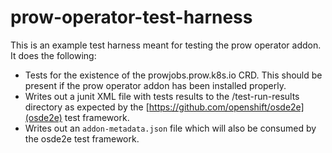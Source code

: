 # prow-operator-test-harness

This is an example test harness meant for testing the prow operator addon. It does the following:

* Tests for the existence of the prowjobs.prow.k8s.io CRD. This should be present if the prow
  operator addon has been installed properly.
* Writes out a junit XML file with tests results to the /test-run-results directory as expected
  by the [https://github.com/openshift/osde2e](osde2e) test framework.
* Writes out an `addon-metadata.json` file which will also be consumed by the osde2e test framework.
